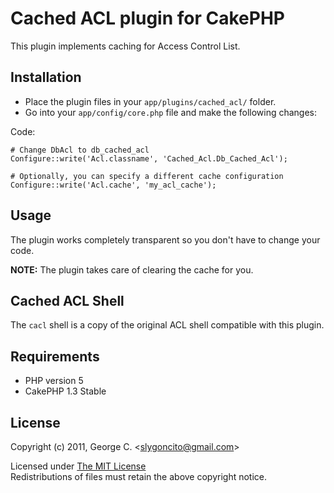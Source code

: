 # Cached ACL plugin for CakePHP #

This plugin implements caching for Access Control List.

## Installation ##

* Place the plugin files in your `app/plugins/cached_acl/` folder.
* Go into your `app/config/core.php` file and make the following changes: 

Code:

    # Change DbAcl to db_cached_acl
    Configure::write('Acl.classname', 'Cached_Acl.Db_Cached_Acl');

    # Optionally, you can specify a different cache configuration
    Configure::write('Acl.cache', 'my_acl_cache');

## Usage ##

The plugin works completely transparent so you don't have to change your code. 

**NOTE:** The plugin takes care of clearing the cache for you. 

## Cached ACL Shell ##

The `cacl` shell is a copy of the original ACL shell compatible with this plugin.

## Requirements ##

* PHP version 5
* CakePHP 1.3 Stable

## License ##

Copyright (c) 2011, George C. &lt;slygoncito@gmail.com&gt;

Licensed under [The MIT License](http://www.opensource.org/licenses/mit-license.php)<br/>Redistributions of files must retain the above copyright notice.
